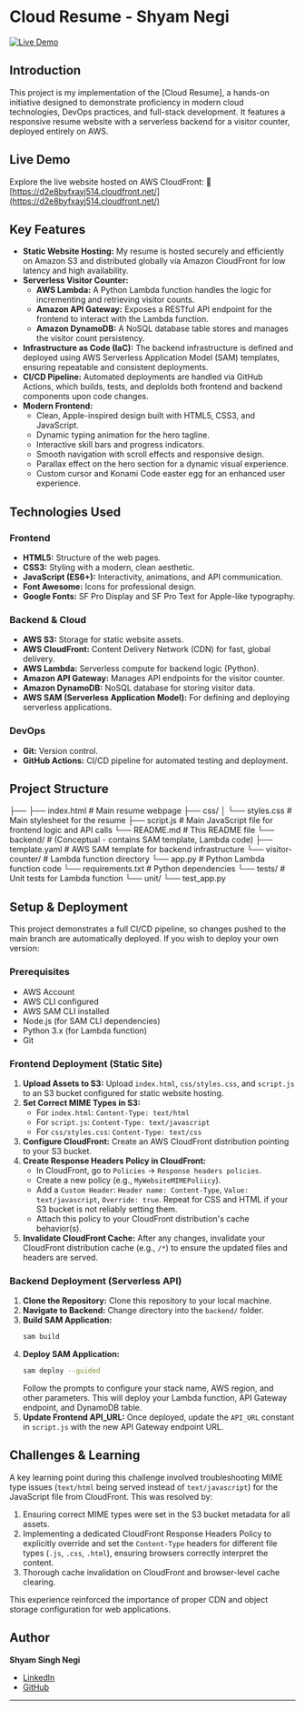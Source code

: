 # Cloud Resume - Shyam Negi

[![Live Demo](https://img.shields.io/badge/Live%20Demo-Visit%20Website-brightgreen?style=for-the-badge&logo=vercel)](https://d2e8byfxayj514.cloudfront.net/)

## Introduction

This project is my implementation of the [Cloud Resume], a hands-on initiative designed to demonstrate proficiency in modern cloud technologies, DevOps practices, and full-stack development. It features a responsive resume website with a serverless backend for a visitor counter, deployed entirely on AWS.

## Live Demo

Explore the live website hosted on AWS CloudFront:
🔗 [https://d2e8byfxayj514.cloudfront.net/](https://d2e8byfxayj514.cloudfront.net/)

## Key Features

*   **Static Website Hosting:** My resume is hosted securely and efficiently on Amazon S3 and distributed globally via Amazon CloudFront for low latency and high availability.
*   **Serverless Visitor Counter:**
    *   **AWS Lambda:** A Python Lambda function handles the logic for incrementing and retrieving visitor counts.
    *   **Amazon API Gateway:** Exposes a RESTful API endpoint for the frontend to interact with the Lambda function.
    *   **Amazon DynamoDB:** A NoSQL database table stores and manages the visitor count persistency.
*   **Infrastructure as Code (IaC):** The backend infrastructure is defined and deployed using AWS Serverless Application Model (SAM) templates, ensuring repeatable and consistent deployments.
*   **CI/CD Pipeline:** Automated deployments are handled via GitHub Actions, which builds, tests, and deplolds both frontend and backend components upon code changes.
*   **Modern Frontend:**
    *   Clean, Apple-inspired design built with HTML5, CSS3, and JavaScript.
    *   Dynamic typing animation for the hero tagline.
    *   Interactive skill bars and progress indicators.
    *   Smooth navigation with scroll effects and responsive design.
    *   Parallax effect on the hero section for a dynamic visual experience.
    *   Custom cursor and Konami Code easter egg for an enhanced user experience.

## Technologies Used

### Frontend
*   **HTML5:** Structure of the web pages.
*   **CSS3:** Styling with a modern, clean aesthetic.
*   **JavaScript (ES6+):** Interactivity, animations, and API communication.
*   **Font Awesome:** Icons for professional design.
*   **Google Fonts:** SF Pro Display and SF Pro Text for Apple-like typography.

### Backend & Cloud
*   **AWS S3:** Storage for static website assets.
*   **AWS CloudFront:** Content Delivery Network (CDN) for fast, global delivery.
*   **AWS Lambda:** Serverless compute for backend logic (Python).
*   **Amazon API Gateway:** Manages API endpoints for the visitor counter.
*   **Amazon DynamoDB:** NoSQL database for storing visitor data.
*   **AWS SAM (Serverless Application Model):** For defining and deploying serverless applications.

### DevOps
*   **Git:** Version control.
*   **GitHub Actions:** CI/CD pipeline for automated testing and deployment.

## Project Structure

├──
├── index.html                  # Main resume webpage
├── css/
│   └── styles.css              # Main stylesheet for the resume
├── script.js                   # Main JavaScript file for frontend logic and API calls
└── README.md                   # This README file
└── backend/                    # (Conceptual - contains SAM template, Lambda code)
├── template.yaml           # AWS SAM template for backend infrastructure
└── visitor-counter/        # Lambda function directory
└── app.py              # Python Lambda function code
└── requirements.txt    # Python dependencies
└── tests/              # Unit tests for Lambda function
└── unit/
└── test_app.py

## Setup & Deployment

This project demonstrates a full CI/CD pipeline, so changes pushed to the main branch are automatically deployed. If you wish to deploy your own version:

### Prerequisites

*   AWS Account
*   AWS CLI configured
*   AWS SAM CLI installed
*   Node.js (for SAM CLI dependencies)
*   Python 3.x (for Lambda function)
*   Git

### Frontend Deployment (Static Site)

1.  **Upload Assets to S3:** Upload `index.html`, `css/styles.css`, and `script.js` to an S3 bucket configured for static website hosting.
2.  **Set Correct MIME Types in S3:**
    *   For `index.html`: `Content-Type: text/html`
    *   For `script.js`: `Content-Type: text/javascript`
    *   For `css/styles.css`: `Content-Type: text/css`
3.  **Configure CloudFront:** Create an AWS CloudFront distribution pointing to your S3 bucket.
4.  **Create Response Headers Policy in CloudFront:**
    *   In CloudFront, go to `Policies` -> `Response headers policies`.
    *   Create a new policy (e.g., `MyWebsiteMIMEPoliicy`).
    *   Add a `Custom Header`: `Header name: Content-Type`, `Value: text/javascript`, `Override: true`. Repeat for CSS and HTML if your S3 bucket is not reliably setting them.
    *   Attach this policy to your CloudFront distribution's cache behavior(s).
5.  **Invalidate CloudFront Cache:** After any changes, invalidate your CloudFront distribution cache (e.g., `/*`) to ensure the updated files and headers are served.

### Backend Deployment (Serverless API)

1.  **Clone the Repository:** Clone this repository to your local machine.
2.  **Navigate to Backend:** Change directory into the `backend/` folder.
3.  **Build SAM Application:**
    ```bash
    sam build
    ```
4.  **Deploy SAM Application:**
    ```bash
    sam deploy --guided
    ```
    Follow the prompts to configure your stack name, AWS region, and other parameters. This will deploy your Lambda function, API Gateway endpoint, and DynamoDB table.
5.  **Update Frontend API_URL:** Once deployed, update the `API_URL` constant in `script.js` with the new API Gateway endpoint URL.

## Challenges & Learning

A key learning point during this challenge involved troubleshooting MIME type issues (`text/html` being served instead of `text/javascript`) for the JavaScript file from CloudFront. This was resolved by:
1.  Ensuring correct MIME types were set in the S3 bucket metadata for all assets.
2.  Implementing a dedicated CloudFront Response Headers Policy to explicitly override and set the `Content-Type` headers for different file types (`.js`, `.css`, `.html`), ensuring browsers correctly interpret the content.
3.  Thorough cache invalidation on CloudFront and browser-level cache clearing.

This experience reinforced the importance of proper CDN and object storage configuration for web applications.

## Author

**Shyam Singh Negi**
*   [LinkedIn](https://www.linkedin.com/in/shyamsinghnegi)
*   [GitHub](https://github.com/shyamsinghnegi)

---
